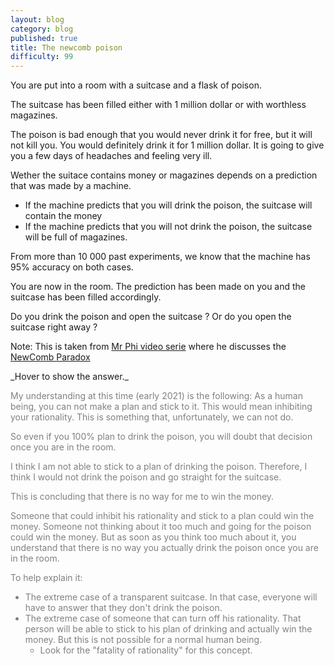 ```yaml
---
layout: blog
category: blog
published: true
title: The newcomb poison
difficulty: 99
---
```


You are put into a room with a suitcase and a flask of poison. 

The suitcase has been filled either with 1 million dollar or with worthless magazines. 

The poison is bad enough that you would never drink it for free, but it will not kill you. You would definitely drink it for 1 million dollar. It is going to give you a few days of headaches and feeling very ill.

Wether the suitace contains money or magazines depends on a prediction that was made by a machine. 
- If the machine predicts that you will drink the poison, the suitcase will contain the money
- If the machine predicts that you will not drink the poison, the suitcase will be full of magazines. 

From more than 10 000 past experiments, we know that the machine has 95% accuracy on both cases. 

You are now in the room. The prediction has been made on you and the suitcase has been filled accordingly. 

Do you drink the poison and open the suitcase ? Or do you open the suitcase right away ? 



Note: This is taken from [Mr Phi video serie](https://www.youtube.com/watch?v=3g7cN3Rsi-w) where he discusses the [NewComb Paradox](https://en.wikipedia.org/wiki/Newcomb%27s_paradox)


<div markdown="1" class='answer-title'>_Hover to show the answer._
</div>
<div class='answer-wrapper'>
<div markdown="1" class='answer' style="color: grey">

My understanding at this time (early 2021) is the following: 
As a human being, you can not make a plan and stick to it. This would mean inhibiting your rationality. 
This is something that, unfortunately, we can not do. 

So even if you 100% plan to drink the poison, you will doubt that decision once you are in the room. 

I think I am not able to stick to a plan of drinking the poison. Therefore, I think I would not drink the poison and go straight for the suitcase. 

This is concluding that there is no way for me to win the money. 

Someone that could inhibit his rationality and stick to a plan could win the money. 
Someone not thinking about it too much and going for the poison could win the money. 
But as soon as you think too much about it, you understand that there is no way you actually drink the poison once you are in the room. 

To help explain it: 
- The extreme case of a transparent suitcase. In that case, everyone will have to answer that they don't drink the poison. 
- The extreme case of someone that can turn off his rationality. That person will be able to stick to his plan of drinking and actually win the money. But this is not possible for a normal human being. 
    - Look for the "fatality of rationality" for this concept. 


</div>
</div>
